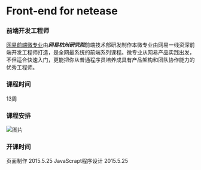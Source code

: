 # Front-end for netease
### 前端开发工程师
[网易前端微专业](http://http://mooc.study.163.com/smartSpec/detail/12001.htm)由***网易杭州研究院***前端技术部研发制作本微专业由网易一线资深前端开发工程师打造，是全网最系统的前端系列课程。微专业从网易产品实践出发，不但适合快速入门，更能把你从普通程序员培养成具有产品架构和团队协作能力的优秀工程师。
### 课程时间
13周
### 课程安排
![图片](http://upload-images.jianshu.io/upload_images/74157-83234a0a764c17b9.png?imageView2/2/w/1240/q/100)
### 开课时间
页面制作 2015.5.25
JavaScrapt程序设计
2015.5.25
